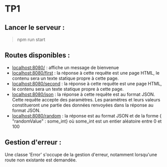 # TP1

## Lancer le serveur :

> npm run start

## Routes disponibles :

- [localhost:8080/](http://localhost:8080/) : affiche un message de bienvenue
- [localhost:8080/first](http://localhost:8080/first) : la réponse à cette requête est une page HTML, le contenu sera un texte statique propre à cette page.
- [localhost:8080/second](http://localhost:8080/second) : la réponse à cette requête est une page HTML, le contenu sera un texte statique propre à cette page.
- [localhost:8080/json](http://localhost:8080/json) : la réponse à cette requête est au format JSON. Cette requête accepte des paramètres. Les paramètres et leurs valeurs constitueront une partie des données renvoyées dans la réponse au format JSON.
- [localhost:8080/random](http://localhost:8080/random) : la réponse est au format JSON et de la forme { "randomValue" : some_int} où some_int est un entier aléatoire entre 0 et 100

## Gestion d'erreur :

Une classe 'Error' s'occupe de la gestion d'erreur, notamment lorsqu'une route non existante est demandée.
